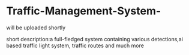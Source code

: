 # Traffic-Management-System-

will be uploaded shortly


short description:a full-fledged system containing various detections,ai based traffic light system, traffic routes and much more
